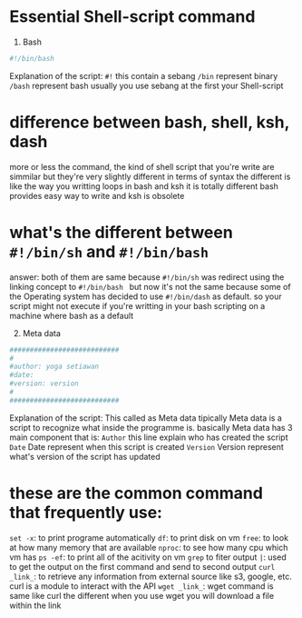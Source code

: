 # Essential Shell-script command 
1. Bash
```bash
#!/bin/bash
```
Explanation of the script: 
``#!`` this contain a sebang
``/bin`` represent binary 
``/bash`` represent bash
usually you use sebang at the first your Shell-script

# difference between bash, shell, ksh, dash
more or less the command, the kind of shell script that you're write are simmilar but they're very slightly different in terms of syntax the different is like the way you writting loops in bash and ksh it is totally different bash provides easy way to write and ksh is obsolete

# what's the different between ``#!/bin/sh`` and ``#!/bin/bash ``
answer: both of them are same because ``#!/bin/sh`` was redirect using the linking concept to ``#!/bin/bash `` but now it's not the same because some of the Operating system has decided to use ``#!/bin/dash`` as default. so your script might not execute if you're writting in your bash scripting on a machine where bash as a default

2. Meta data
```bash
###########################
#
#author: yoga setiawan
#date:
#version: version
#
###########################
```

Explanation of the script:
This called as Meta data tipically Meta data is a script to recognize what inside the programme is.
basically Meta data has 3 main component that is:
``Author`` this line explain who has created the script
``Date`` Date represent when this script is created
``Version`` Version represent what's version of the script has updated

# these are the common command that frequently use:
``set -x``: to print programe automatically
``df``: to print disk on vm
``free``: to look at how many memory that are available
``nproc``: to see how many cpu which vm has
``ps -ef``: to print all of the acitivity on vm
``grep`` to fiter output
``|``: used to get the output on the first command and send to second output
``curl _link_``: to retrieve any information from external source like s3, google, etc. curl is a module to interact with the API
``wget _link_``: wget command is same like curl the different when you use wget you will download a file within the link
